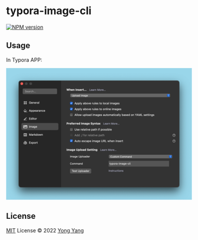 # typora-image-cli

[![NPM version](https://img.shields.io/npm/v/typora-image-cli?color=a1b858&label=)](https://www.npmjs.com/package/typora-image-cli)

## Usage

In Typora APP:

![typora](https://raw.githubusercontent.com/imyangyong/typora-image-cli/main/typora.png)

## License

[MIT](./LICENSE) License © 2022 [Yong Yang](https://github.com/imyangyong)
